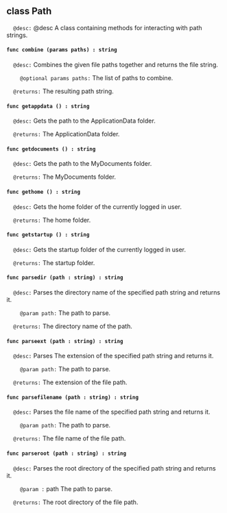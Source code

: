 ## class Path

&nbsp;&nbsp;&nbsp;&nbsp;```@desc:``` @desc A class containing methods for interacting with path strings.

#### ```func combine (params paths) : string```

&nbsp;&nbsp;&nbsp;&nbsp;```@desc:``` Combines the given file paths together and returns the file string.

&nbsp;&nbsp;&nbsp;&nbsp;&nbsp;&nbsp;&nbsp;&nbsp;```@optional params paths:``` The list of paths to combine.

&nbsp;&nbsp;&nbsp;&nbsp;```@returns:``` The resulting path string.

#### ```func getappdata () : string```

&nbsp;&nbsp;&nbsp;&nbsp;```@desc:``` Gets the path to the ApplicationData folder.

&nbsp;&nbsp;&nbsp;&nbsp;```@returns:``` The ApplicationData folder.

#### ```func getdocuments () : string```

&nbsp;&nbsp;&nbsp;&nbsp;```@desc:``` Gets the path to the MyDocuments folder.

&nbsp;&nbsp;&nbsp;&nbsp;```@returns:``` The MyDocuments folder.

#### ```func gethome () : string```

&nbsp;&nbsp;&nbsp;&nbsp;```@desc:``` Gets the home folder of the currently logged in user.

&nbsp;&nbsp;&nbsp;&nbsp;```@returns:``` The home folder.

#### ```func getstartup () : string```

&nbsp;&nbsp;&nbsp;&nbsp;```@desc:``` Gets the startup folder of the currently logged in user.

&nbsp;&nbsp;&nbsp;&nbsp;```@returns:``` The startup folder.

#### ```func parsedir (path : string) : string```

&nbsp;&nbsp;&nbsp;&nbsp;```@desc:``` Parses the directory name of the specified path string and returns it.

&nbsp;&nbsp;&nbsp;&nbsp;&nbsp;&nbsp;&nbsp;&nbsp;```@param path:``` The path to parse.

&nbsp;&nbsp;&nbsp;&nbsp;```@returns:``` The directory name of the path.

#### ```func parseext (path : string) : string```

&nbsp;&nbsp;&nbsp;&nbsp;```@desc:``` Parses The extension of the specified path string and returns it.

&nbsp;&nbsp;&nbsp;&nbsp;&nbsp;&nbsp;&nbsp;&nbsp;```@param path:``` The path to parse.

&nbsp;&nbsp;&nbsp;&nbsp;```@returns:``` The extension of the file path.

#### ```func parsefilename (path : string) : string```

&nbsp;&nbsp;&nbsp;&nbsp;```@desc:``` Parses the file name of the specified path string and returns it.

&nbsp;&nbsp;&nbsp;&nbsp;&nbsp;&nbsp;&nbsp;&nbsp;```@param path:``` The path to parse.

&nbsp;&nbsp;&nbsp;&nbsp;```@returns:``` The file name of the file path.

#### ```func parseroot (path : string) : string```

&nbsp;&nbsp;&nbsp;&nbsp;```@desc:``` Parses the root directory of the specified path string and returns it.

&nbsp;&nbsp;&nbsp;&nbsp;&nbsp;&nbsp;&nbsp;&nbsp;```@param :``` path The path to parse.

&nbsp;&nbsp;&nbsp;&nbsp;```@returns:``` The root directory of the file path.

